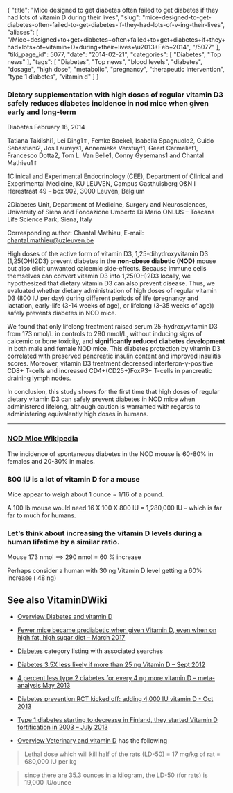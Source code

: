 {
    "title": "Mice designed to get diabetes often failed to get diabetes if they had lots of vitamin D during their lives",
    "slug": "mice-designed-to-get-diabetes-often-failed-to-get-diabetes-if-they-had-lots-of-v-ing-their-lives",
    "aliases": [
        "/Mice+designed+to+get+diabetes+often+failed+to+get+diabetes+if+they+had+lots+of+vitamin+D+during+their+lives+\u2013+Feb+2014",
        "/5077"
    ],
    "tiki_page_id": 5077,
    "date": "2014-02-21",
    "categories": [
        "Diabetes",
        "Top news"
    ],
    "tags": [
        "Diabetes",
        "Top news",
        "blood levels",
        "diabetes",
        "dosage",
        "high dose",
        "metabolic",
        "pregnancy",
        "therapeutic intervention",
        "type 1 diabetes",
        "vitamin d"
    ]
}


### Dietary supplementation with high doses of regular vitamin D3 safely reduces diabetes incidence in nod mice when given early and long-term

Diabetes February 18, 2014

Tatiana Takiishi1, Lei Ding1⇑, Femke Baeke1, Isabella Spagnuolo2, Guido Sebastiani2, Jos Laureys1, Annemieke Verstuyf1, Geert Carmeliet1, Francesco Dotta2, Tom L. Van Belle1, Conny Gysemans1 and Chantal Mathieu1⇑

1Clinical and Experimental Endocrinology (CEE), Department of Clinical and Experimental Medicine, KU LEUVEN, Campus Gasthuisberg O&N I Herestraat 49 – box 902, 3000 Leuven, Belgium

2Diabetes Unit, Department of Medicine, Surgery and Neurosciences, University of Siena and Fondazione Umberto Di Mario ONLUS – Toscana Life Science Park, Siena, Italy

Corresponding author: Chantal Mathieu, E-mail: chantal.mathieu@uzleuven.be

High doses of the active form of vitamin D3, 1,25-dihydroxyvitamin D3 (1,25(OH)2D3) prevent diabetes in the  **non-obese diabetic (NOD)**  mouse but also elicit unwanted calcemic side-effects. Because immune cells themselves can convert vitamin D3 into 1,25(OH)2D3 locally, we hypothesized that dietary vitamin D3 can also prevent disease. Thus, we evaluated whether dietary administration of high doses of regular vitamin D3 (800 IU per day) during different periods of life (pregnancy and lactation, early-life (3-14 weeks of age), or lifelong (3-35 weeks of age)) safely prevents diabetes in NOD mice. 

We found that only lifelong treatment raised serum 25-hydroxyvitamin D3 from 173 nmol/L in controls to 290 nmol/L, without inducing signs of calcemic or bone toxicity, and  **significantly reduced diabetes development**  in both male and female NOD mice. This diabetes protection by vitamin D3 correlated with preserved pancreatic insulin content and improved insulitis scores. Moreover, vitamin D3 treatment decreased interferon-γ-positive CD8+ T-cells and increased CD4+(CD25+)FoxP3+ T-cells in pancreatic draining lymph nodes. 

In conclusion, this study shows for the first time that high doses of regular dietary vitamin D3 can safely prevent diabetes in NOD mice when administered lifelong, although caution is warranted with regards to administering equivalently high doses in humans.

---

### [NOD Mice Wikipedia](http://en.wikipedia.org/wiki/NOD_mice%20)

The incidence of spontaneous diabetes in the NOD mouse is 60-80% in females and 20-30% in males.

### 800 IU is a lot of vitamin D for a mouse

Mice appear to weigh about  1 ounce = 1/16 of a pound.

A 100 lb mouse would need 16 X 100 X 800 IU = 1,280,000 IU – which is far far to much for humans.

### Let’s think about increasing the vitamin D levels during a human lifetime by a similar ratio.

Mouse 173 nmol ==> 290 nmol = 60 % increase

Perhaps consider a human with 30 ng Vitamin D level getting  a 60% increase ( 48 ng)

## See also VitaminDWiki

* [Overview Diabetes and vitamin D](/posts/overview-diabetes-and-vitamin-d)

* [Fewer mice became prediabetic when given Vitamin D, even when on high fat, high sugar diet – March 2017](/posts/fewer-mice-became-prediabetic-when-given-vitamin-d-even-when-on-high-fat-high-sugar-diet)

* [Diabetes](/categories/diabetes) category listing with associated searches

* [Diabetes 3.5X less likely if more than 25 ng Vitamin D – Sept 2012](/posts/diabetes-35x-less-likely-if-more-than-25-ng-vitamin-d)

* [4 percent less type 2 diabetes for every 4 ng more vitamin D – meta-analysis May 2013](/posts/4-percent-less-type-2-diabetes-for-every-4-ng-more-vitamin-d-meta-analysis)

* [Diabetes prevention RCT kicked off: adding 4,000 IU vitamin D - Oct 2013](/posts/diabetes-prevention-rct-kicked-off-adding-4000-iu-vitamin-d)

* [Type 1 diabetes starting to decrease in Finland, they started Vitamin D fortification in 2003 – July 2013](/posts/type-1-diabetes-starting-to-decrease-in-finland-they-started-vitamin-d-fortification-in-2003)

* [Overview Veterinary and vitamin D](/posts/overview-veterinary-and-vitamin-d) has the following

> Lethal dose which will kill half of the rats (LD-50) = 17 mg/kg of rat = 680,000 IU per kg 

> since there are 35.3 ounces in a kilogram, the LD-50 (for rats) is 19,000 IU/ounce